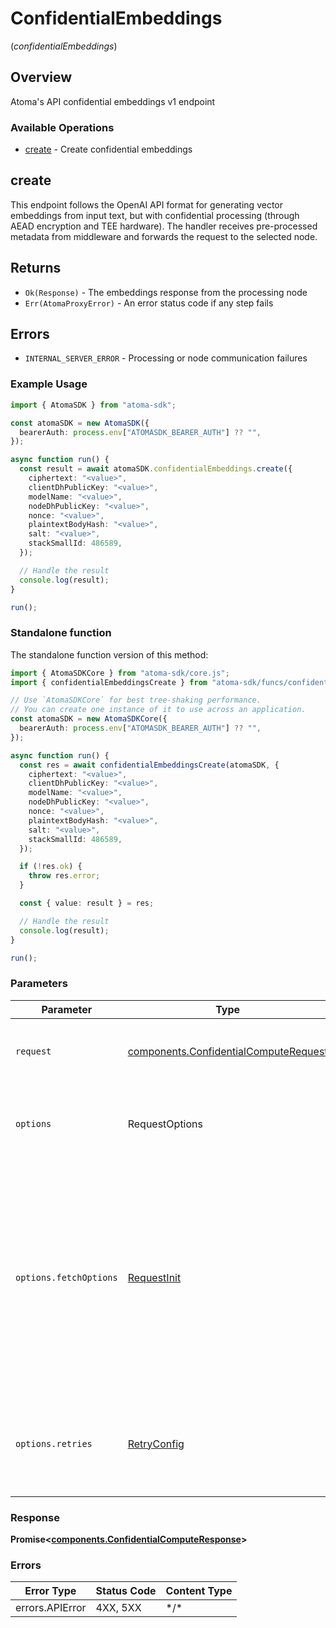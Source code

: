 # ConfidentialEmbeddings
(*confidentialEmbeddings*)

## Overview

Atoma's API confidential embeddings v1 endpoint

### Available Operations

* [create](#create) - Create confidential embeddings

## create

This endpoint follows the OpenAI API format for generating vector embeddings from input text,
but with confidential processing (through AEAD encryption and TEE hardware).
The handler receives pre-processed metadata from middleware and forwards the request to
the selected node.

## Returns
* `Ok(Response)` - The embeddings response from the processing node
* `Err(AtomaProxyError)` - An error status code if any step fails

## Errors
* `INTERNAL_SERVER_ERROR` - Processing or node communication failures

### Example Usage

```typescript
import { AtomaSDK } from "atoma-sdk";

const atomaSDK = new AtomaSDK({
  bearerAuth: process.env["ATOMASDK_BEARER_AUTH"] ?? "",
});

async function run() {
  const result = await atomaSDK.confidentialEmbeddings.create({
    ciphertext: "<value>",
    clientDhPublicKey: "<value>",
    modelName: "<value>",
    nodeDhPublicKey: "<value>",
    nonce: "<value>",
    plaintextBodyHash: "<value>",
    salt: "<value>",
    stackSmallId: 486589,
  });

  // Handle the result
  console.log(result);
}

run();
```

### Standalone function

The standalone function version of this method:

```typescript
import { AtomaSDKCore } from "atoma-sdk/core.js";
import { confidentialEmbeddingsCreate } from "atoma-sdk/funcs/confidentialEmbeddingsCreate.js";

// Use `AtomaSDKCore` for best tree-shaking performance.
// You can create one instance of it to use across an application.
const atomaSDK = new AtomaSDKCore({
  bearerAuth: process.env["ATOMASDK_BEARER_AUTH"] ?? "",
});

async function run() {
  const res = await confidentialEmbeddingsCreate(atomaSDK, {
    ciphertext: "<value>",
    clientDhPublicKey: "<value>",
    modelName: "<value>",
    nodeDhPublicKey: "<value>",
    nonce: "<value>",
    plaintextBodyHash: "<value>",
    salt: "<value>",
    stackSmallId: 486589,
  });

  if (!res.ok) {
    throw res.error;
  }

  const { value: result } = res;

  // Handle the result
  console.log(result);
}

run();
```

### Parameters

| Parameter                                                                                                                                                                      | Type                                                                                                                                                                           | Required                                                                                                                                                                       | Description                                                                                                                                                                    |
| ------------------------------------------------------------------------------------------------------------------------------------------------------------------------------ | ------------------------------------------------------------------------------------------------------------------------------------------------------------------------------ | ------------------------------------------------------------------------------------------------------------------------------------------------------------------------------ | ------------------------------------------------------------------------------------------------------------------------------------------------------------------------------ |
| `request`                                                                                                                                                                      | [components.ConfidentialComputeRequest](../../models/components/confidentialcomputerequest.md)                                                                                 | :heavy_check_mark:                                                                                                                                                             | The request object to use for the request.                                                                                                                                     |
| `options`                                                                                                                                                                      | RequestOptions                                                                                                                                                                 | :heavy_minus_sign:                                                                                                                                                             | Used to set various options for making HTTP requests.                                                                                                                          |
| `options.fetchOptions`                                                                                                                                                         | [RequestInit](https://developer.mozilla.org/en-US/docs/Web/API/Request/Request#options)                                                                                        | :heavy_minus_sign:                                                                                                                                                             | Options that are passed to the underlying HTTP request. This can be used to inject extra headers for examples. All `Request` options, except `method` and `body`, are allowed. |
| `options.retries`                                                                                                                                                              | [RetryConfig](../../lib/utils/retryconfig.md)                                                                                                                                  | :heavy_minus_sign:                                                                                                                                                             | Enables retrying HTTP requests under certain failure conditions.                                                                                                               |

### Response

**Promise\<[components.ConfidentialComputeResponse](../../models/components/confidentialcomputeresponse.md)\>**

### Errors

| Error Type      | Status Code     | Content Type    |
| --------------- | --------------- | --------------- |
| errors.APIError | 4XX, 5XX        | \*/\*           |